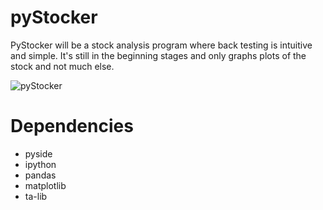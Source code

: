pyStocker
=========

PyStocker will be a stock analysis program where back testing is intuitive and simple.  It's still in the beginning stages and only graphs plots of the stock and not much else.

![pyStocker](https://raw.github.com/JeffMGreg/pyStocker/screenshots/pyStocker.png)


Dependencies
============

* pyside
* ipython
* pandas
* matplotlib
* ta-lib
